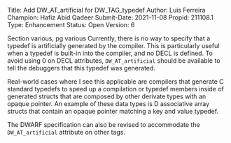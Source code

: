 Title:       Add DW_AT_artificial for DW_TAG_typedef
Author:      Luis Ferreira
Champion:    Hafiz Abid Qadeer
Submit-Date: 2021-11-08
Propid:      211108.1
Type:        Enhancement
Status:      Open
Version:     6

Section various, pg various
Currently, there is no way to specify that a typedef is artificially generated 
by the compiler. This is particularly useful when a typedef is built-in into 
the compiler, and no DECL is defined. To avoid using 0 on DECL attributes, 
`DW_AT_artificial` should be available to tell the debuggers that this typedef 
was generated.

Real-world cases where I see this applicable are compilers that generate C 
standard typedefs to speed up a compilation or typedef members inside of 
generated structs that are composed by other derivate types with an opaque 
pointer. An example of these data types is D associative array structs that 
contain an opaque pointer matching a key and value typedef.

The DWARF specification can also be revised to accommodate the `DW_AT_artificial`
attribute on other tags.
